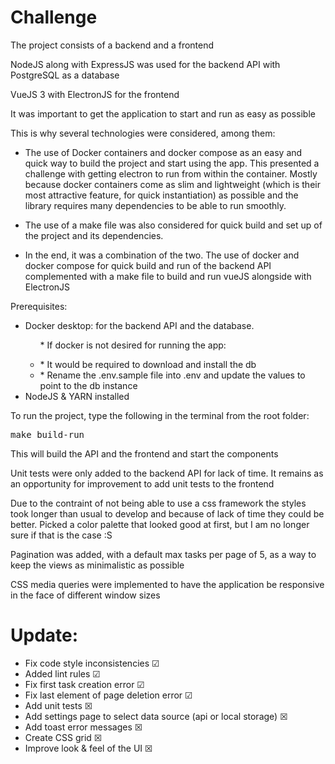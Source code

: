 # Challenge
<p>The project consists of a backend and a frontend</p>
<p>NodeJS along with ExpressJS was used for the backend API with PostgreSQL as a database</p>
<p>VueJS 3 with ElectronJS for the frontend</p>

<p>It was important to get the application to start and run as easy as possible</p>
<p>This is why several technologies were considered, among them:</p>
<ul>
  <li><p>The use of Docker containers and docker compose as an easy and quick way to build the project and start using the app. This presented a challenge with getting electron to run from within the container. Mostly because docker containers come as slim and lightweight (which is their most attractive feature, for quick instantiation) as possible and the library requires many dependencies to be able to run smoothly.</p></li>
  <li><p>The use of a make file was also considered for quick build and set up of the project and its dependencies.</p></li>
  <li><p>In the end, it was a combination of the two. The use of docker and docker compose for quick build and run of the backend API complemented with a make file to build and run vueJS alongside with ElectronJS</p></li>
</ul>

<p>Prerequisites:</p>
<ul>
  <li>Docker desktop: for the backend API and the database.
    <ul>
      <p>* If docker is not desired for running the app:</p>
      <li>* It would be required to download and install the db</li>
      <li>* Rename the .env.sample file into .env and update the values to point to the db instance</li>
    </ul>
  </li>
  <li>NodeJS & YARN installed</li>
</ul>
<p>To run the project, type the following in the terminal from the root folder:</p>
<pre>make build-run</pre>
<p>This will build the API and the frontend and start the components</p>
<p>Unit tests were only added to the backend API for lack of time. It remains as an opportunity for improvement to add unit tests to the frontend</p>
<p>Due to the contraint of not being able to use a css framework the styles took longer than usual to develop and because of lack of time they could be better. Picked a color palette that looked good at first, but I am no longer sure if that is the case :S</p>
<p>Pagination was added, with a default max tasks per page of 5, as a way to keep the views as minimalistic as possible</p>
<p>CSS media queries were implemented to have the application be responsive in the face of different window sizes</p>

# Update:

* Fix code style inconsistencies &#x2611;
* Added lint rules &#x2611;
* Fix first task creation error &#x2611;
* Fix last element of page deletion error &#x2611;
* Add unit tests &#x2612;
* Add settings page to select data source (api or local storage) &#x2612;
* Add toast error messages &#x2612;
* Create CSS grid &#x2612;
* Improve look & feel of the UI &#x2612;
